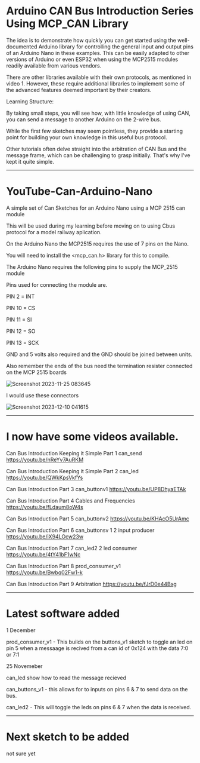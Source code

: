 # Arduino CAN Bus Introduction Series Using MCP_CAN Library

The idea is to demonstrate how quickly you can get started using the well-documented Arduino library for controlling the general input and output pins of an Arduino Nano in these examples. This can be easily adapted to other versions of Arduino or even ESP32 when using the MCP2515 modules readily available from various vendors.

There are other libraries available with their own protocols, as mentioned in video 1. However, these require additional libraries to implement some of the advanced features deemed important by their creators.

Learning Structure:

By taking small steps, you will see how, with little knowledge of using CAN, you can send a message to another Arduino on the 2-wire bus.

While the first few sketches may seem pointless, they provide a starting point for building your own knowledge in this useful bus protocol.

Other tutorials often delve straight into the arbitration of CAN Bus and the message frame, which can be challenging to grasp initially. That's why I've kept it quite simple.

----

# YouTube-Can-Arduino-Nano
A simple set of Can Sketches for an Arduino Nano using a MCP 2515 can module

This will be used during my learning before moving on to using Cbus protocol for a model railway aplication.

On the Arduino Nano the MCP2515 requires the use of 7 pins on the Nano.

You will need to install the <mcp_can.h> library for this to compile.

The Arduino Nano requires the following pins to supply the MCP_2515 module

Pins used for connecting the module are.

PIN 2 = INT

PIN 10 = CS

PIN 11 = SI

PIN 12 = SO

PIN 13 = SCK

GND and 5 volts also required and the GND should be joined between units.

Also remember the ends of the bus need the termination resister connected on the MCP 2515 boards

![Screenshot 2023-11-25 083645](https://github.com/johnmholmes/YouTube-Can-Arduino-Nano/assets/60571002/53089285-e6ed-4b93-a4d2-de7615801de3)

I would use these connectors

![Screenshot 2023-12-10 041615](https://github.com/johnmholmes/YouTube-Can-Arduino-Nano/assets/60571002/3804aa74-2c97-42f4-8cb1-6f1d14a9fdfb)

----

# I now have some videos available.

Can Bus Introduction Keeping it Simple Part 1 can_send  https://youtu.be/nReYv7AuRKM

Can Bus Introduction Keeping it Simple Part 2 can_led https://youtu.be/QWkKpsVkfYs

Can Bus Introduction Part 3 can_buttonv1 https://youtu.be/UP8DhyaETAk

Can Bus Introduction Part 4 Cables and Frequencies  https://youtu.be/fLdaum8oW4s

Can Bus Introduction Part 5 can_buttonv2 https://youtu.be/KHAcO5UrAmc

Can Bus Introduction Part 6 can_buttonsv 1 2 input producer https://youtu.be/iX94LOcw23w

Can Bus Introduction Part 7 can_led2 2 led consumer https://youtu.be/4tY41bF1wNc

Can Bus Introduction Part 8 prod_consumer_v1 https://youtu.be/Bwbq02Fw1-k

Can Bus Introduction Part 9 Arbitration https://youtu.be/fJrD0e44Bxg

----

# Latest software added

1 December 

prod_consumer_v1 - This builds on the buttons_v1 sketch to toggle an led on pin 5 when a messaage is recived from a can id of 0x124 with the data 7:0 or 7:1 

25 Novemeber

can_led show how to read the message recieved
 
can_buttons_v1 - this allows for to inputs on pins 6 & 7 to send data on the bus.

can_led2 - This will toggle the leds on pins 6 & 7 when the data is received.

----

# Next sketch to be added

not sure yet


